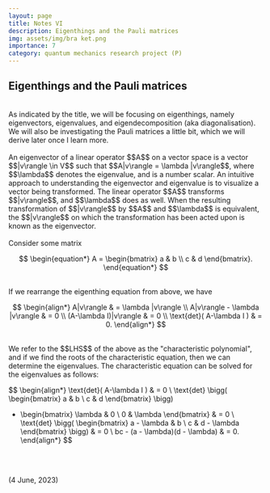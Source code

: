 ```yaml
---
layout: page
title: Notes VI
description: Eigenthings and the Pauli matrices
img: assets/img/bra ket.png
importance: 7
category: quantum mechanics research project (P)
---
```


<h2>
Eigenthings and the Pauli matrices
</h2>

<br>
As indicated by the title, we will be focusing on eigenthings, namely eigenvectors, eigenvalues, and eigendecomposition (aka diagonalisation). We will also be investigating the Pauli matrices a little bit, which we will derive later once I learn more. 
<br>
<br>
An eigenvector of a linear operator $$A$$ on a vector space is a vector $$|v\rangle \in V$$ such that $$A|v\rangle = \lambda |v\rangle$$, where $$\lambda$$ denotes the eigenvalue, and is a number scalar. An intuitive approach to understanding the eigenvector and eigenvalue is to visualize a vector being transformed. The linear operator $$A$$ transforms $$|v\rangle$$, and $$\lambda$$ does as well. When the resulting transformation of $$|v\rangle$$ by $$A$$ and $$\lambda$$ is equivalent, the $$|v\rangle$$ on which the transformation has been acted upon is known as the eigenvector. 
<br>
<br>
Consider some matrix 
<br>

$$
\begin{equation*}
A = 
\begin{bmatrix} 
a & b \\
c & d
\end{bmatrix}.
\end{equation*}
$$

<br>
If we rearrange the eigenthing equation from above, we have
<br>

$$
\begin{align*}
A|v\rangle & = \lambda |v\rangle \\ 
A|v\rangle - \lambda |v\rangle & = 0 \\
(A-\lambda I)|v\rangle & = 0 \\
\text{det}( A-\lambda I ) & = 0.
\end{align*}
$$

<br>
We refer to the $$LHS$$ of the above as the "characteristic polynomial", and if we find the roots of the characteristic equation, then we can determine the eigenvalues. The characteristic equation can be solved for the eigenvalues as follows:
<br> 

$$
\begin{align*}
\text{det}( A-\lambda I ) & = 0 \\
\text{det} \bigg( 
\begin{bmatrix} a & b \\ c & d \end{bmatrix} \bigg)
- \begin{bmatrix} \lambda & 0 \\ 0 & \lambda \end{bmatrix} & = 0 \\
\text{det} \bigg( 
\begin{bmatrix} a - \lambda & b \\ c & d - \lambda \end{bmatrix} \bigg) & = 0 \\
bc - (a - \lambda)(d - \lambda) & = 0.
\end{align*}
$$

<br>
<br>




































(4 June, 2023)